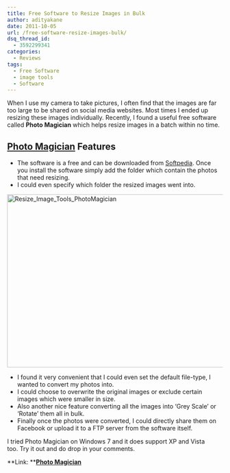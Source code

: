 ```yaml
---
title: Free Software to Resize Images in Bulk
author: adityakane
date: 2011-10-05
url: /free-software-resize-images-bulk/
dsq_thread_id:
  - 3592299341
categories:
  - Reviews
tags:
  - Free Software
  - image tools
  - Software
---
```

When I use my camera to take pictures, I often find that the images are far too large to be shared on social media websites. Most times I ended up resizing these images individually. Recently, I found a useful free software called **Photo Magician** which helps resize images in a batch within no time.

## <a href="http://www.softpedia.com/get/Multimedia/Graphic/Digital-Photo-Tools/Photo-Magician.shtml" onclick="_gaq.push(['_trackEvent', 'outbound-article', 'http://www.softpedia.com/get/Multimedia/Graphic/Digital-Photo-Tools/Photo-Magician.shtml', 'Photo Magician']);" >Photo Magician</a> Features

  * The software is a free and can be downloaded from <a href="http://www.softpedia.com/get/Multimedia/Graphic/Digital-Photo-Tools/Photo-Magician.shtml" onclick="_gaq.push(['_trackEvent', 'outbound-article', 'http://www.softpedia.com/get/Multimedia/Graphic/Digital-Photo-Tools/Photo-Magician.shtml', 'Softpedia']);" >Softpedia</a>. Once you install the software simply add the folder which contain the photos that need resizing.
  * I could even specify which folder the resized images went into.

[<img style="background-image: none; padding-left: 0px; padding-right: 0px; display: inline; padding-top: 0px; border-style: initial; border-color: initial; border-width: 0px;" title="Photo Magician" src="http://cdn.devilsworkshop.org/files/2011/10/Resize_Image_Tools_PhotoMagician_thumb.png" alt="Resize_Image_Tools_PhotoMagician" width="570" height="404" border="0" />][1]

  * I found it very convenient that I could even set the default file-type, I wanted to convert my photos into.
  * I could choose to overwrite the original images or exclude certain images which were smaller in size.
  * Also another nice feature converting all the images into &#8216;Grey Scale&#8217; or &#8216;Rotate&#8217; them all in bulk.
  * Finally once the photos were converted, I could directly share them on Facebook or upload it to a FTP server from the software itself.

<div>
  I tried Photo Magician on Windows 7 and it does support XP and Vista too. Try it out and do drop in your comments.
</div>

**Link: **<a href="http://www.softpedia.com/get/Multimedia/Graphic/Digital-Photo-Tools/Photo-Magician.shtml" onclick="_gaq.push(['_trackEvent', 'outbound-article', 'http://www.softpedia.com/get/Multimedia/Graphic/Digital-Photo-Tools/Photo-Magician.shtml', 'Photo Magician']);" ><strong>Photo Magician</strong></a>

 [1]: http://cdn.devilsworkshop.org/files/2011/10/Resize_Image_Tools_PhotoMagician.png
